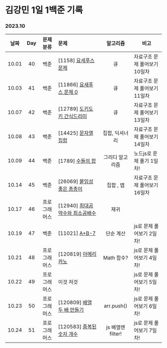 # 김강민 1일 1백준 기록

### 2023.10

| 날짜  | Day |  문제 분류   | 문제                                                |     알고리즘      | 비고                          |
| :---: | :-: | :----------: | :-------------------------------------------------- | :---------------: | ----------------------------- |
| 10.01 | 40  |     백준     | [1158] [요세푸스 문제](./Month_10/1001/)            |        큐         | 자료구조 문제 풀어보기 10일차 |
| 10.03 | 41  |     백준     | [11866] [요새푸스 문제 0](./Month_10/1003/)         |        큐         | 자료구조 문제 풀어보기 11일차 |
| 10.07 | 42  |     백준     | [12789] [도키도키 간식드리미](./Month_10/1007/)     |        큐         | 자료구조 문제 풀어보기 13일차 |
| 10.08 | 43  |     백준     | [14425] [문자열 집합](./Month_10/1008/)             |  집합, 딕셔너리   | 자료구조 문제 풀어보기 14일차 |
| 10.09 | 44  |     백준     | [1789] [수들의 합](./Month_10/1009/)                |  그리디 알고리즘  | 노드js로 문제 풀기 1일차!     |
| 10.14 | 45  |     백준     | [26069] [붙임성 좋은 총총이](./Month_10/1014/)      |     집합 , 맵     | 자료구조 문제 풀어보기 16일차 |
| 10.17 | 46  | 프로그래머스 | [12940] [최대공약수와 최소공배수](./Month_10/1017/) |       재귀        |
| 10.19 | 47  |     백준     | [11021] [A+B-7](./Month_10/1019/)                   |     단순 계산     | js로 문제 풀어보기 2일차!     |
| 10.21 | 48  | 프로그래머스 | [120819] [아메리카노](./Month_10/1021/)             |    Math 함수?     | js로 문제 풀어보기 4일차!     |
| 10.22 | 49  | 프로그래머스 | 이것 저것                                           |                   | js로 문제 풀어보기 5일차!     |
| 10.23 | 50  | 프로그래머스 | [120809] [배열 두 배 만들기](./Month_10/1022/)      |    arr.push()     | js로 문제 풀어보기 6일차!     |
| 10.24 | 51  | 프로그래머스 | [120583] [중복된 숫자 개수](./Month_10/1023/)       | js 배열엔 filter! | js로 문제 풀어보기 7일차!     |
